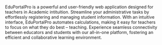EduPortalPro is a powerful and user-friendly web application designed for teachers in Academic intituition. Streamline your administrative tasks by effortlessly registering and managing student information. With an intuitive interface, EduPortalPro automates calculations, making it easy for teachers to focus on what they do best – teaching. Experience seamless connectivity between educators and students with our all-in-one platform, fostering an efficient and collaborative learning environment.
